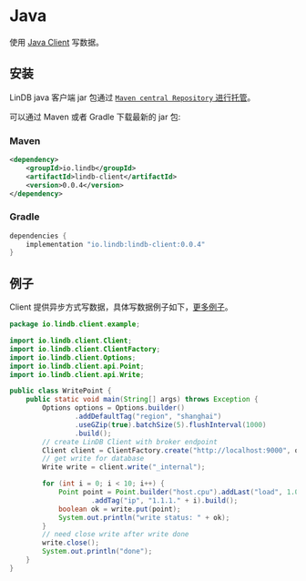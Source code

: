 # Java

使用 [Java Client](https://github.com/lindb/client_java) 写数据。

## 安装

LinDB java 客户端 jar 包通过 [`Maven central Repository` 进行托管](https://mvnrepository.com/artifact/io.lindb/lindb-client)。

可以通过 Maven 或者 Gradle 下载最新的 jar 包:

### Maven

```xml
<dependency>
    <groupId>io.lindb</groupId>
    <artifactId>lindb-client</artifactId>
    <version>0.0.4</version>
</dependency>
```

### Gradle

```groovy
dependencies {
    implementation "io.lindb:lindb-client:0.0.4"
}
```

## 例子

Client 提供异步方式写数据，具体写数据例子如下，[更多例子](https://github.com/lindb/client_java/tree/main/src/test/java/io/lindb/client/example)。

```java
package io.lindb.client.example;

import io.lindb.client.Client;
import io.lindb.client.ClientFactory;
import io.lindb.client.Options;
import io.lindb.client.api.Point;
import io.lindb.client.api.Write;

public class WritePoint {
	public static void main(String[] args) throws Exception {
		Options options = Options.builder()
				.addDefaultTag("region", "shanghai")
				.useGZip(true).batchSize(5).flushInterval(1000)
				.build();
		// create LinDB Client with broker endpoint
		Client client = ClientFactory.create("http://localhost:9000", options);
		// get write for database
		Write write = client.write("_internal");

		for (int i = 0; i < 10; i++) {
			Point point = Point.builder("host.cpu").addLast("load", 1.0)
					.addTag("ip", "1.1.1." + i).build();
			boolean ok = write.put(point);
			System.out.println("write status: " + ok);
		}
		// need close write after write done
		write.close();
		System.out.println("done");
	}
}
```
